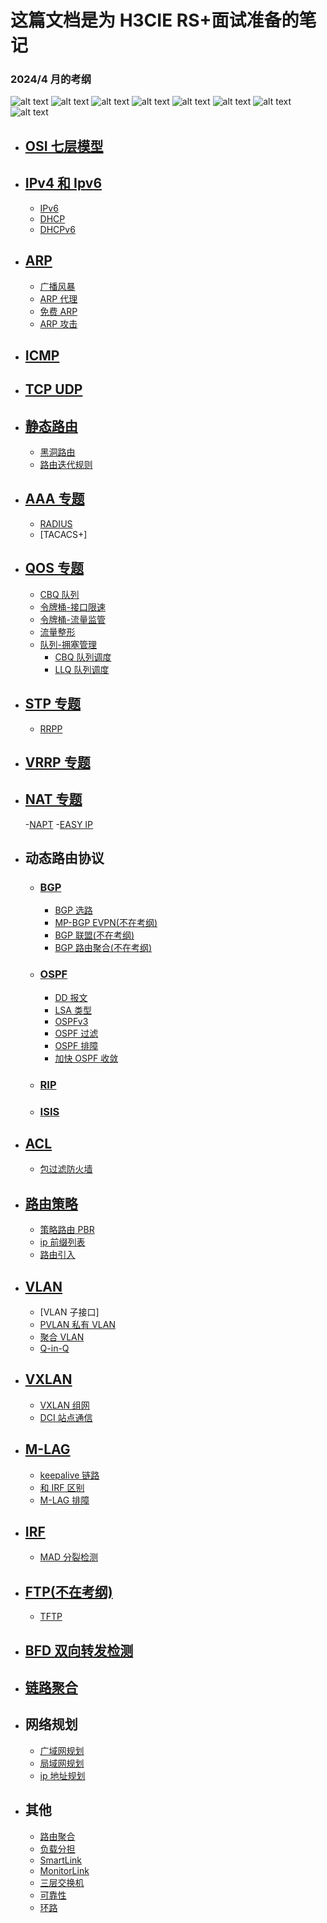 # 这篇文档是为 H3CIE RS+面试准备的笔记

### 2024/4 月的考纲

![alt text](images/README/image-9.png)
![alt text](images/README/image-10.png)
![alt text](images/README/image-11.png)
![alt text](images/README/image-12.png)
![alt text](images/README/image-13.png)
![alt text](images/README/image-14.png)
![alt text](images/README/image-15.png)
![alt text](images/README/image-16.png)

- ## [OSI 七层模型](/OSI专题/面试题---OSI基础.md)
- ## [IPv4 和 Ipv6](/IPv4和IPv6专题/面试题---IPv4基础.md)
  - [IPv6](/IPv4和IPv6专题/面试题---IPV6基础.md)
  - [DHCP](/DHCP专题/面试题---DHCP基础.md)
  - [DHCPv6](/DHCP专题/面试题---DHCPv6基础.md)
- ## [ARP](/ARP专题/面试题---ARP基础.md)
  - [广播风暴](/ARP专题/面试题---广播风暴.md)
  - [ARP 代理](/ARP专题/面试题---ARP代理.md)
  - [免费 ARP](/ARP专题/面试题---免费ARP.md)
  - [ARP 攻击](/ARP专题/面试题---ARP攻击.md)
- ## [ICMP](/ICMP专题/面试题---ICMP基础.md)
- ## [TCP UDP](/TCP和UDP专题/面试题---TCP基础.md)
- ## [静态路由](/静态路由专题/面试题---静态路由基础.md)
  - [黑洞路由](/静态路由专题/面试题---黑洞路由.md)
  - [路由迭代规则](/静态路由专题/面试题---路由迭代规则.md)
- ## [AAA 专题](/AAA专题/面试题---AAA基础.md)
  - [RADIUS](/AAA专题/面试题---RADIUS.md)
  - [TACACS+]
- ## [QOS 专题](/QoS专题/面试题---QoS基础.md)

  - [CBQ 队列](/QoS专题/面试题---CBQ.md)
  - [令牌桶-接口限速](/QoS专题/面试题---接口限速.md)
  - [令牌桶-流量监管](/QoS专题/面试题---流量监管.md)
  - [流量整形](/QoS专题/面试题---流量整形.md)
  - [队列-拥塞管理](/QoS专题/面试题---拥塞管理.md)
    - [CBQ 队列调度](/QoS专题/面试题---CBQ.md)
    - [LLQ 队列调度](/QoS专题/面试题---LLQ.md)

- ## [STP 专题](/STP专题/面试题---STP基础.md)
  - [RRPP](/RRPP专题/面试题---RRPP基础.md)
- ## [VRRP 专题](/VRRP专题/面试题---VRRP基础.md)

- ## [NAT 专题](/NAT专题/面试题---NAT基础.md)
  -[NAPT](/NAT专题/面试题---NAPT.md) -[EASY IP](/NAT专题/)
- ## 动态路由协议
  - ### [BGP ](/BGP专题/面试题---BGP基础.md)
    - [BGP 选路](/BGP专题/面试题---BGP选路.md)
    - [MP-BGP EVPN(不在考纲)](/BGP专题/面试题---EVPN基础.md)
    - [BGP 联盟(不在考纲)](/BGP专题/面试题---BGP联盟.md)
    - [BGP 路由聚合(不在考纲)](/BGP专题/面试题---BGP路由聚合.md)
  - ### [OSPF ](/OSPF专题/面试题---OSPF基础.md)
    - [DD 报文](/OSPF专题/面试题---DD报文.md)
    - [LSA 类型](/OSPF专题/面试题---OSPF%20LSA类型.md)
    - [OSPFv3](/OSPF专题/面试题---OSPFv3.md)
    - [OSPF 过滤](/OSPF专题/面试题---OSPF过滤.md)
    - [OSPF 排障](/OSPF专题/面试题---OSPF排障.md)
    - [加快 OSPF 收敛](/OSPF专题/面试题---OSPF优化.md)
  - ### [RIP](/RIP专题/)
  - ### [ISIS](/ISIS专题/面试题---ISIS基础.md)
- ## [ACL](/ACL专题/面试题---ACL基础.md)
  - [包过滤防火墙](/防火墙专题/面试题---包过滤防火墙.md)
- ## [路由策略](/路由策略专题/面试题---路由策略基础.md)
  - [策略路由 PBR](/路由策略专题/面试题---策略路由PBR.md)
  - [ip 前缀列表](/路由策略专题/面试题---前缀列表.md)
  - [路由引入](/路由策略专题/面试题---路由引入.md)
- ## [VLAN](/VLAN专题/面试题---VLAN基础.md)
  - [VLAN 子接口]
  - [PVLAN 私有 VLAN](/VLAN专题/面试题---私有VLAN.md)
  - [聚合 VLAN](/VLAN专题/面试题---VLAN聚合.md)
  - [Q-in-Q](/Q-in-Q专题/面试题---QINQ基础.md)
- ## [VXLAN](/VXLAN专题/面试题---VXLAN基础.md)
  - [VXLAN 组网](/VXLAN专题/面试题---VXLAN组网.md)
  - [DCI 站点通信](/VXLAN专题/面试题---VXLAN%20DCI.md)
- ## [M-LAG](/M-LAG专题/面试题---M-LAG基础.md)
  - [keepalive 链路](/M-LAG专题/面试题---keepalive链路.md)
  - [和 IRF 区别](/M-LAG专题/面试题---M-LAG和IRF区别.md)
  - [M-LAG 排障](/M-LAG专题/面试题---M-LAG排障.md)
- ## [IRF](/IRF专题/面试题---IRF基础.md)

  - [MAD 分裂检测](/IRF专题/面试题---MAD分裂检测.md)

- ## [FTP(不在考纲)](/FTP专题/面试题---FTP原理.md)

  - [TFTP](/FTP专题/面试题---TFTP.md)

- ## [BFD 双向转发检测](/BFD专题/面试题---BFD基础.md)

- ## [链路聚合](/LACP链路聚合/面试题---LACP基础.md)
- ## 网络规划

  - [广域网规划](/网络规划专题/面试题---广域网规划.md)
  - [局域网规划](/网络规划专题/面试题---局域网规划.md)
  - [ip 地址规划](/网络规划专题/面试题---IP地址规划.md)

- ## 其他
  - [路由聚合](/其他/面试题---聚合路由.md)
  - [负载分担](/其他/面试题---负载分担.md)
  - [SmartLink](/其他/面试题---Smart-link.md)
  - [MonitorLink](/其他/面试题---Moniter-link.md)
  - [三层交换机](/其他/面试题---三层交换机.md)
  - [可靠性](/其他/面试题---可靠性.md)
  - [环路](/其他/面试题---环路.md)
